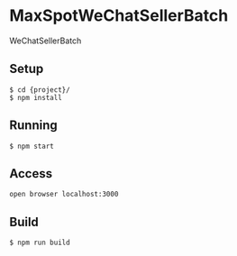 # MaxSpotWeChatSellerBatch
WeChatSellerBatch

## Setup

```
$ cd {project}/
$ npm install
```

## Running

```
$ npm start
```

## Access
```
open browser localhost:3000
```

## Build

```
$ npm run build
